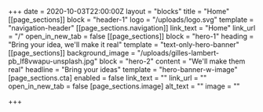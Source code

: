 +++
date = 2020-10-03T22:00:00Z
layout = "blocks"
title = "Home"
[[page_sections]]
block = "header-1"
logo = "/uploads/logo.svg"
template = "navigation-header"
[[page_sections.navigation]]
link_text = "Home"
link_url = "/"
open_in_new_tab = false
[[page_sections]]
block = "hero-1"
heading = "Bring your idea, we'll make it real"
template = "text-only-hero-banner"
[[page_sections]]
background_image = "/uploads/gilles-lambert-pb_lf8vwapu-unsplash.jpg"
block = "hero-2"
content = "We'll make them real"
headline = "Bring your ideas"
template = "hero-banner-w-image"
[page_sections.cta]
enabled = false
link_text = ""
link_url = ""
open_in_new_tab = false
[page_sections.image]
alt_text = ""
image = ""

+++
